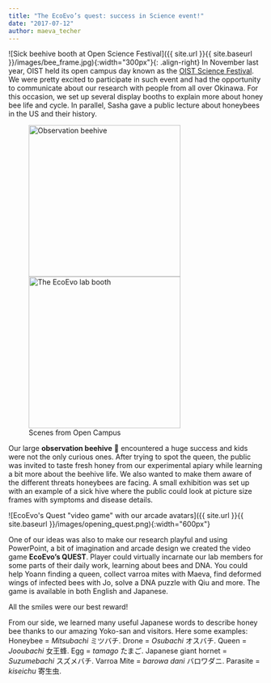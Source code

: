 ```yaml
---
title: "The EcoEvo’s quest: success in Science event!"
date: "2017-07-12"
author: maeva_techer
---
```

![Sick beehive booth at Open Science Festival]({{ site.url }}{{ site.baseurl }}/images/bee_frame.jpg){:width="300px"}{: .align-right} In November last year, OIST held its open campus day known as the [OIST Science Festival](https://www.youtube.com/watch?v=d5kfnRZD_kQ). We were pretty excited to participate in such event and had the opportunity to communicate about our research with people from all over Okinawa. For this occasion, we set up several display booths to explain more about honey bee life and cycle. In parallel, Sasha gave a public lecture about honeybees in the US and their history.


<figure class="half">
    <a href="Observation beehive"><img src="{{ site.url }}{{ site.baseurl }}/images/beehive.jpg" alt="Observation beehive" width="300"></a>
    <a href="The EcoEvo lab booth"><img src="{{ site.url }}{{ site.baseurl }}/images/booth1.jpg" alt="The EcoEvo lab booth" width="300"></a>
    <figcaption>Scenes from Open Campus</figcaption>
</figure>


Our large **observation beehive** :honeybee: encountered a huge success and kids were not the only curious ones. After trying to spot the queen, the public was invited to taste fresh honey from our experimental apiary while learning a bit more about the beehive life. We also wanted to make them aware of the different threats honeybees are facing. A small exhibition was set up with an example of a sick hive where the public could look at picture size frames with symptoms and disease details.

![EcoEvo's Quest "video game" with our arcade avatars]({{ site.url }}{{ site.baseurl }}/images/opening_quest.png){:width="600px"}

One of our ideas was also to make our research playful and using PowerPoint, a bit of imagination and arcade design we created the video game **EcoEvo’s QUEST**. Player could virtually incarnate our lab members for some parts of their daily work, learning about bees and DNA. You could help Yoann finding a queen, collect varroa mites with Maeva, find deformed wings of infected bees with Jo, solve a DNA puzzle with Qiu and more. The game is available in both English and Japanese. 

All the smiles were our best reward!

From our side, we learned many useful Japanese words to describe honey bee thanks to our amazing Yoko-san and visitors. Here some examples:
Honeybee = *Mitsubachi* ミツバチ.
Drone = *Osubachi* オスバチ.
Queen = *Jooubachi* 女王蜂.
Egg = *tamago* たまご.
Japanese giant hornet = *Suzumebachi* スズメバチ.
Varroa Mite = *barowa dani* バロワダニ.
Parasite = *kiseichu* 寄生虫.
